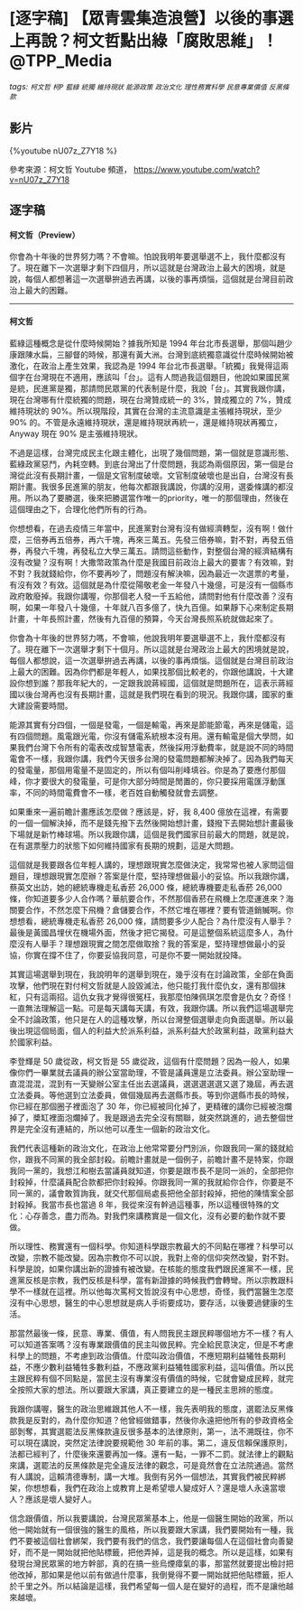 # [逐字稿] 【眾青雲集造浪營】以後的事選上再說？柯文哲點出綠「腐敗思維」！ @TPP_Media

###### tags: `柯文哲` `柯P` `藍綠` `統獨` `維持現狀` `能源政策` `政治文化` `理性務實科學` `民意專業價值` `反黑條款`

## 影片

{%youtube nU07z_Z7Y18 %}

參考來源：柯文哲 Youtube 頻道， https://www.youtube.com/watch?v=nU07z_Z7Y18


## 逐字稿

#### 柯文哲（Preview）

你會為十年後的世界努力嗎？不會嘛。怕說我明年要選舉選不上，我什麼都沒有了。現在離下一次選舉才剩下四個月，所以這就是台灣政治上最大的困境，就是說，每個人都想著這一次選舉拚過去再講，以後的事再煩惱，這個就是台灣目前政治上最大的困難。

---

#### 柯文哲

藍綠這種概念是從什麼時候開始？據我所知是 1994 年台北市長選舉，那個叫趙少康跟陳水扁，三腳督的時候，那還有黃大洲。台灣到底統獨意識從什麼時候開始被激化，在政治上產生效果，我認為是 1994 年台北市長選舉。「統獨」我覺得這兩個字在台灣現在不適用，應該叫「台」。這有人問過我這個題目，他說如果國民黨是統，民進黨是獨，那請問民眾黨的代表制是什麼，我說「台」。其實我跟你講，現在台灣哪有什麼統獨的問題，現在台灣贊成統一的 3%，贊成獨立的 7%，贊成維持現狀的 90%。所以現階段，其實在台灣的主流意識是主張維持現狀，至少 90% 的。不管是永遠維持現狀，還是維持現狀再統一，還是維持現狀再獨立，Anyway 現在 90% 是主張維持現狀。

不過是這樣，台灣完成民主化跟主體化，出現了幾個問題，第一個就是意識形態、藍綠政黨惡鬥，內耗空轉。到底台灣出了什麼問題，我認為兩個原因，第一個是台灣從此沒有長期計畫，一個是文官制度破壞。文官制度破壞也是出自，台灣沒有長期計畫。我很多民進黨的朋友，他每次都跟我講說，你講的沒用，選委條講的都沒用。所以為了要勝選，後來把勝選當作唯一的priority，唯一的那個理由，然後在這個理由之下，合理化他們所有的行為。

你想想看，在過去疫情三年當中，民進黨對台灣有沒有做經濟轉型，沒有啊！做什麼，三倍券再五倍券，再六千塊，再來三萬五。先發三倍券嘛，對不對，再發五倍券，再發六千塊，再發私立大學三萬五。請問這些動作，對整個台灣的經濟結構有沒有改變？沒有啊！大撒幣政策為什麼是我國目前政治上最大的要害？有效嘛，對不對？我就錢給你，你不要再吵了，問題沒有解決嘛，因為最近一次選票的考量，有沒有效？有效。這個就是為什麼從陽敬老金一年發八十幾億，可是沒有一個縣市政府敢廢掉。我跟你講喔，你那個老人發一千五給他，請問對他有什麼改善？沒有啊，如果一年發八十幾億，十年就八百多億了，快九百億。如果靜下心來制定長期計畫，十年長照計畫，然後有九百億的預算，今天台灣長照系統就做起來了。

你會為十年後的世界努力嗎，不會嘛，他說我明年要選舉選不上，我什麼都沒有了。現在離下一次選舉才剩下十個月。所以這就是台灣政治上最大的困境就是說，每個人都想說，這一次選舉拚過去再講，以後的事再煩惱。這個就是台灣目前政治上最大的困難。因為你們都是年輕人，如果找那個比較老的，你跟他講說，十大建設你想到誰？那我年紀大的，一定跟我說蔣經國，這個就是問題所在，這表示蔣經國以後台灣再也沒有長期計畫，這就是我們現在看到的現況。我跟你講，國家的重大建設需要時間。

能源其實有分四個，一個是發電，一個是輸電，再來是節能節電，再來是儲電，這有四個問題。風電跟光電，你沒有儲電系統根本沒有用。還有輸電是個大學問，如果我們台灣下令所有的電表改成智慧電表，然後採用浮動費率，就是說不同的時間電會不一樣，我跟你講，我們今天很多台灣的發電問題都解決掉了。因為我們每天的發電量，那個用電量不是固定的，所以有個叫削峰填谷。你是為了要應付那個峰，你才要很大的發電量，可是你大部分時間是閒置的，你只要採用電匯浮動匯率，不同的時間電費會不一樣，老百姓自動觸發就會去調整。

如果重來一遍前瞻計畫應該怎麼做？應該是，好，我 8,400 億放在這裡，有需要的一個一個解決掉，而不是錢先撥下去然後開始想計畫，錢撥下去開始想計畫最後下場就是新竹棒球場。所以我跟你講，這個是我們國家目前最大的問題，就是說，在有選票壓力的狀態下如何維持國家有長期的規劃，這是大問題。

這個就是我要跟各位年輕人講的，理想跟現實怎麼做決定，我常常也被人家問這個題目，理想跟現實怎麼辦？答案是什麼，堅持理想做最小的妥協。所以我跟你講，蔡英文出訪，她的總統專機走私香菸 26,000 條，總統專機要走私香菸 26,000 條，你知道要多少人合作嗎？華航要合作，不然那個香菸在飛機上怎麼運進來？海關要合作，不然怎麼下飛機？倉儲要合作，不然它堆在哪裡？要有管道銷贓啊。你想想看，總統專機走私香菸 26,000 條，請問要多少人配合？為什麼沒有人舉手？最後是黃國昌埋伏在機場外面，然後才把它揭發。可是這整個系統這麼多人，為什麼沒有人舉手？理想跟現實之間怎麼做取捨？我的答案是，堅持理想做最小的妥協，你實在撐不住了，你要妥協我同意，可是你不要一開始就投降。

其實這場選舉到現在，我說明年的選舉到現在，幾乎沒有在討論政策，全部在負面攻擊，他們現在對付柯文哲就是人設毀滅法，他只能打我什麼仇女，還有那個抹紅，只有這兩招。這仇女我才覺得很冤枉，我那麼怕陳佩琪怎麼會是仇女？奇怪！一直無法理解這一點。可是每天講每天講，有效，我跟你講。所以我們這場選舉完全不討論政策，他只是在人的這種攻擊，所以台灣整個選舉走向負面選舉。所以最後出現這個局面，個人的利益大於派系利益，派系利益大於政黨利益，政黨利益大於國家利益。

李登輝是 50 歲從政，柯文哲是 55 歲從政，這個有什麼問題？因為一般人，如果像你們一畢業就去議員的辦公室當助理，不管是議員還是立法委員。辦公室助理一直混混混，混到有一天變辦公室主任出去選議員，選選選選選又選了幾屆，再去選立法委員。等他選到立法委員，做個幾屆再去選縣市長。等到你選縣市長的時候，你已經在那個圈子裡面泡了 30 年，你已經被同化掉了，更精確的講你已經被泡爛掉了，槳缸裡面泡爛掉了。我是跟過去完全沒有關聯，就突然跳進的，過去整個世界是完全沒有連結的，所以他可以產生一個新的政治文化。

我們代表這種新的政治文化，在政治上他常常要分門別派，你跟我同一黨的錢就給你，跟我不同黨的我全部封殺。前瞻計畫就是一個例子，前瞻計畫不是特案，你跟我同一黨的，我想江和樹去當議員就知道，你要是跟市長不是同一派的，全部把你封殺掉，什麼議員配合款都把你封殺掉。你跟我同一黨的我就給你合作，你要是不同一黨的，議會敢質詢我，就交代那個局處長把他全部封殺掉，把他的陳情案全部封殺掉。我當市長也當過 8 年，我從來沒有幹過這種事，所以這種很特殊的文化：心存善念，盡力而為。對我們來講務實是一個文化，沒有必要的動作就不要做。

所以理性、務實還有一個科學。你知道科學跟宗教最大的不同點在哪裡？科學可以改變，宗教不能改變。因為宗教你不可以說，我對上帝的信仰突然改變，對不對。科學是說，如果你講出新的證據有被改變。在核能的態度我們跟民進黨不一樣，民進黨反核是宗教，我們反核是科學，當有新證據的時候我們會轉彎。所以宗教跟科學不一樣就在這裡。所以他每次罵柯文哲說沒有中心思想，奇怪，我們當醫生怎麼沒有中心思想，醫生的中心思想就是病人手術要成功，要存活，以後要過健康的生活。

那當然最後一條，民意、專業、價值，有人問我民主跟民粹哪個地方不一樣？有人可以知道答案嗎？沒有專業跟價值的民主叫做民粹。完全給民意決定，但是不考慮科學上的問題，不考慮到政治價值。什麼叫政治價值，不應短期利益犧牲長期利益，不應少數利益犧牲多數利益，不應政黨利益犧牲國家利益，這叫價值。所以民主跟民粹有個不同點是，當民主沒有專業沒有價值的時候，它就會變成民粹，就完全按照大家的想法。所以要跟大家講，真正要建立的是一種民主思辨的態度。

我跟你講喔，醫生的政治思維跟其他人不一樣，我先表明我的態度，選罷法反黑條款我是反對的，為什麼你知道？他曾經做錯事，然後你永遠把他所有的參政資格全部剝奪，其實選罷法反黑條款違反很多基本的法律原則，第一，法不溯既往，你不可以現在講說，突然定法律說要規範他 30 年前的事。第二，違反信賴保護原則，法都已經判了，什麼後來還要再加一條。還有一點，一罪不二罰。就法律上的觀點來講，選罷法的反黑條款是完全違反法律的觀念，可是竟然會在立法院通過。當然有人講說，這賴清德專制，講一大堆。我倒有另外一個想法，其實我們被民粹綁架，你想想看，我們在政治上或教育上是希望壞人變成好人？還是壞人永遠當壞人？應該是壞人變好人。

信念跟價值，所以我要講說，台灣民眾黨基本上，他是一個醫生開始的政黨，所以他一開始就有一個很強的醫生的風格，所以我要跟大家講，我們要開始有一種，我們不要被這個社會綁架，我們要有我們的信念，我們要讓每個人在這個社會向善變好，而不是一開始就把他貼標籤，把他弄掉，這是我的概念。所以是這樣，如果有發現台灣民眾黨的地方幹部，真的在搞一些烏煙瘴氣的事，那當然就要提出檢討把他改掉，那如果是他以前有做過什麼事，我倒覺得不要一開始就把他貼標籤，拒人於千里之外。所以結論是這樣，我們希望每一個人是在變好的過程，而不是讓他越來越壞。

